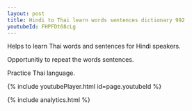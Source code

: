 ```yaml
---
layout: post
title: Hindi to Thai learn words sentences dictionary 992 
youtubeId: FHPFDt68cLg
---
```

 
 
Helps to learn Thai words and sentences for Hindi speakers.

Opportunitiy to repeat the words sentences. 

Practice Thai language. 
 
{% include youtubePlayer.html id=page.youtubeId %}
 
 
{% include analytics.html %}
